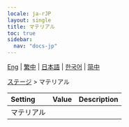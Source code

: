 ```yaml
---
locale: ja-rJP
layout: single
title: マテリアル
toc: true
sidebar:
  nav: "docs-jp"
---
```

[Eng](/dancexr/menu/2025.4/stage/materials) | [繁中](/tw/dancexr/menu/2025.4/stage/materials) | [日本語](/jp/dancexr/menu/2025.4/stage/materials) | [한국어](/kr/dancexr/menu/2025.4/stage/materials) | [简中](/zh/dancexr/menu/2025.4/stage/materials)

[ステージ](../menu#ステージ) > マテリアル



| Setting | Value | Description |
| :--- | --- | :--- |
| マテリアル || 
